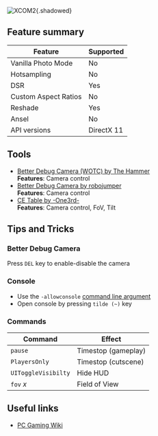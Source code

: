 ![XCOM2](Images\xcom2_header.png "Shot by Philos"){.shadowed}

## Feature summary

Feature | Supported
--|--
Vanilla Photo Mode | No
Hotsampling | No
DSR | Yes
Custom Aspect Ratios | No
Reshade | Yes
Ansel | No
API versions | DirectX 11

## Tools

* [Better Debug Camera (WOTC) by The Hammer](https://steamcommunity.com/sharedfiles/filedetails/?id=1256502654)  
**Features**: Camera control
* [Better Debug Camera by robojumper](https://steamcommunity.com/sharedfiles/filedetails/?id=803411007)  
**Features**: Camera control
* [CE Table by -One3rd-](https://framedsc.github.io/cheattablearchive.htm#xcom-2)  
**Features**: Camera control, FoV, Tilt

## Tips and Tricks  

### Better Debug Camera 

Press `DEL` key to enable-disable the camera

### Console  

* Use the `-allowconsole` [command line argument](https://www.pcgamingwiki.com/wiki/Glossary:Command_line_arguments#Steam)
* Open console by pressing `tilde (~)` key

### Commands  

Command | Effect
--|--
`pause` | Timestop (gameplay)
`PlayersOnly` | Timestop (cutscene)
`UIToggleVisibilty` | Hide HUD
`fov` *x* | Field of View

## Useful links

* [PC Gaming Wiki](https://www.pcgamingwiki.com/wiki/XCOM_2)
